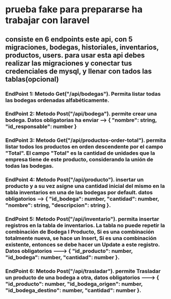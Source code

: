 # prueba fake para prepararse ha trabajar con laravel

## consiste en 6 endpoints este api, con 5 migraciones, bodegas, historiales, inventarios, productos, users. para usar esta api debes realizar las migraciones y conectar tus credenciales de mysql, y llenar con tados las tablas(opcional)

### EndPoint 1: Metodo Get("/api/bodegas"). Permita listar todas las bodegas ordenadas alfabéticamente.

### EndPoint 2: Metodo Post("/api/bodega"). permite crear una bodega. Datos obligatorias ha enviar -->   { "nombre": string, "id_responsable": number }

### EndPoint 3: Metodo Get("/api/productos-order-total"). permita listar todos los productos en orden descendente por el campo "Total". El campo "Total" es la cantidad de unidades que la empresa tiene de este producto, considerando la unión de todas las bodegas.

### EndPoint 4: Metodo Post("/api/producto"). insertar un producto y a su vez asigne una cantidad inicial del mismo en la tabla inventarios en una de las bodegas por default. datos obligatorios --> { "id_bodega": number, "cantidad": number, "nombre": string, "descripcion": string }.

### EndPoint 5: Metodo Post("/api/inventario"). permita insertar registros en la tabla de inventarios. La tabla no puede repetir la combinación de Bodega I Producto, Si es una combinación totalmente nueva, se hace un lnsert, Si es una combinación existente, entonces se debe hacer un Update a este registro. Datos obligatorios ---> { "id_producto": number, "id_bodega": number, "cantidad": number }.

### EndPoint 6: Metodo Post("/api/trasladar"). permite Trasladar un producto de una bodega a otra, datos obligatorios ---> { "id_producto": number, "id_bodega_origen": number, "id_bodega_destino": number, "cantidad": number }.
